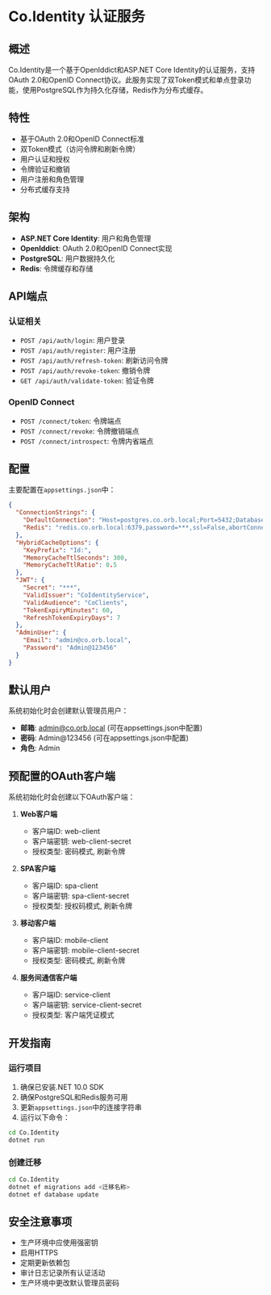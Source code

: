 # Co.Identity 认证服务

## 概述

Co.Identity是一个基于OpenIddict和ASP.NET Core Identity的认证服务，支持OAuth 2.0和OpenID Connect协议。此服务实现了双Token模式和单点登录功能，使用PostgreSQL作为持久化存储，Redis作为分布式缓存。

## 特性

- 基于OAuth 2.0和OpenID Connect标准
- 双Token模式（访问令牌和刷新令牌）
- 用户认证和授权
- 令牌验证和撤销
- 用户注册和角色管理
- 分布式缓存支持

## 架构

- **ASP.NET Core Identity**: 用户和角色管理
- **OpenIddict**: OAuth 2.0和OpenID Connect实现
- **PostgreSQL**: 用户数据持久化
- **Redis**: 令牌缓存和存储

## API端点

### 认证相关

- `POST /api/auth/login`: 用户登录
- `POST /api/auth/register`: 用户注册
- `POST /api/auth/refresh-token`: 刷新访问令牌
- `POST /api/auth/revoke-token`: 撤销令牌
- `GET /api/auth/validate-token`: 验证令牌

### OpenID Connect

- `POST /connect/token`: 令牌端点
- `POST /connect/revoke`: 令牌撤销端点
- `POST /connect/introspect`: 令牌内省端点

## 配置

主要配置在`appsettings.json`中：

```json
{
  "ConnectionStrings": {
    "DefaultConnection": "Host=postgres.co.orb.local;Port=5432;Database=co;Username=prod_user;Password=***",
    "Redis": "redis.co.orb.local:6379,password=***,ssl=False,abortConnect=False"
  },
  "HybridCacheOptions": {
    "KeyPrefix": "Id:",
    "MemoryCacheTtlSeconds": 300,
    "MemoryCacheTtlRatio": 0.5
  },
  "JWT": {
    "Secret": "***",
    "ValidIssuer": "CoIdentityService",
    "ValidAudience": "CoClients",
    "TokenExpiryMinutes": 60,
    "RefreshTokenExpiryDays": 7
  },
  "AdminUser": {
    "Email": "admin@co.orb.local",
    "Password": "Admin@123456"
  }
}
```

## 默认用户

系统初始化时会创建默认管理员用户：

- **邮箱**: admin@co.orb.local (可在appsettings.json中配置)
- **密码**: Admin@123456 (可在appsettings.json中配置)
- **角色**: Admin

## 预配置的OAuth客户端

系统初始化时会创建以下OAuth客户端：

1. **Web客户端**
   - 客户端ID: web-client
   - 客户端密钥: web-client-secret
   - 授权类型: 密码模式, 刷新令牌

2. **SPA客户端**
   - 客户端ID: spa-client
   - 客户端密钥: spa-client-secret
   - 授权类型: 授权码模式, 刷新令牌

3. **移动客户端**
   - 客户端ID: mobile-client
   - 客户端密钥: mobile-client-secret
   - 授权类型: 密码模式, 刷新令牌

4. **服务间通信客户端**
   - 客户端ID: service-client
   - 客户端密钥: service-client-secret
   - 授权类型: 客户端凭证模式

## 开发指南

### 运行项目

1. 确保已安装.NET 10.0 SDK
2. 确保PostgreSQL和Redis服务可用
3. 更新`appsettings.json`中的连接字符串
4. 运行以下命令：

```bash
cd Co.Identity
dotnet run
```

### 创建迁移

```bash
cd Co.Identity
dotnet ef migrations add <迁移名称>
dotnet ef database update
```


## 安全注意事项

- 生产环境中应使用强密钥
- 启用HTTPS
- 定期更新依赖包
- 审计日志记录所有认证活动
- 生产环境中更改默认管理员密码 